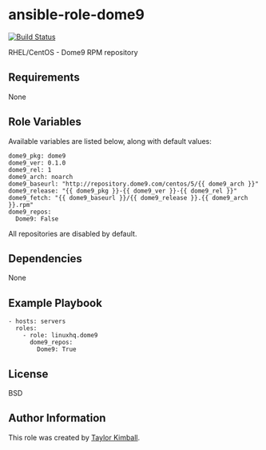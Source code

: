 # ansible-role-dome9

[![Build Status](https://travis-ci.org/linuxhq/ansible-role-dome9.svg?branch=master)](https://travis-ci.org/linuxhq/ansible-role-dome9)

RHEL/CentOS - Dome9 RPM repository

## Requirements

None

## Role Variables

Available variables are listed below, along with default values:

    dome9_pkg: dome9
    dome9_ver: 0.1.0
    dome9_rel: 1
    dome9_arch: noarch
    dome9_baseurl: "http://repository.dome9.com/centos/5/{{ dome9_arch }}"
    dome9_release: "{{ dome9_pkg }}-{{ dome9_ver }}-{{ dome9_rel }}"
    dome9_fetch: "{{ dome9_baseurl }}/{{ dome9_release }}.{{ dome9_arch }}.rpm"
    dome9_repos:
      Dome9: False

All repositories are disabled by default.

## Dependencies

None

## Example Playbook

    - hosts: servers
      roles:
        - role: linuxhq.dome9
          dome9_repos:
            Dome9: True

## License

BSD

## Author Information

This role was created by [Taylor Kimball](http://www.linuxhq.org).
